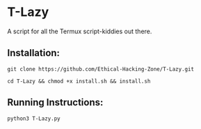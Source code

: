 # T-Lazy
A script for all the Termux script-kiddies out there.

## Installation:

`git clone https://github.com/Ethical-Hacking-Zone/T-Lazy.git`

`cd T-Lazy && chmod +x install.sh && install.sh`

## Running Instructions:

`python3 T-Lazy.py`
